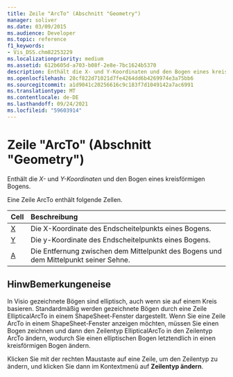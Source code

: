 ```yaml
---
title: Zeile "ArcTo" (Abschnitt "Geometry")
manager: soliver
ms.date: 03/09/2015
ms.audience: Developer
ms.topic: reference
f1_keywords:
- Vis_DSS.chm82253229
ms.localizationpriority: medium
ms.assetid: 612b605d-a703-b08f-2e8e-7bc1624b5370
description: Enthält die X- und Y-Koordinaten und den Bogen eines kreisförmigen Bogens.
ms.openlocfilehash: 28cf822d71021d7fe4264dd6b4269974e3a75bb6
ms.sourcegitcommit: a1d9041c20256616c9c183f7d1049142a7ac6991
ms.translationtype: MT
ms.contentlocale: de-DE
ms.lasthandoff: 09/24/2021
ms.locfileid: "59603914"
---
```

# <a name="arcto-row-geometry-section"></a>Zeile "ArcTo" (Abschnitt "Geometry")

Enthält die  *X-*  und  *Y-Koordinaten*  und den Bogen eines kreisförmigen Bogens. 
  
Eine Zeile ArcTo enthält folgende Zellen.
  
|**Cell**|**Beschreibung**|
|:-----|:-----|
|[X](x-cell-geometry-section.md) <br/> |Die  X-Koordinate des Endscheitelpunkts eines Bogens.  <br/> |
|[Y](y-cell-geometry-section.md) <br/> |Die  y-Koordinate des Endscheitelpunkts eines Bogens.  <br/> |
|[A](a-cell-geometry-section.md) <br/> |Die Entfernung zwischen dem Mittelpunkt des Bogens und dem Mittelpunkt seiner Sehne.  <br/> |
   
## <a name="remarks"></a>HinwBemerkungeneise

In Visio gezeichnete Bögen sind elliptisch, auch wenn sie auf einem Kreis basieren. Standardmäßig werden gezeichnete Bögen durch eine Zeile EllipticalArcTo in einem ShapeSheet-Fenster dargestellt. Wenn Sie eine Zeile ArcTo in einem ShapeSheet-Fenster anzeigen möchten, müssen Sie einen Bogen zeichnen und dann den Zeilentyp EllipticalArcTo in den Zeilentyp ArcTo ändern, wodurch Sie einen elliptischen Bogen letztendlich in einen kreisförmigen Bogen ändern.
  
Klicken Sie mit der rechten Maustaste auf eine Zeile, um den Zeilentyp zu ändern, und klicken Sie dann im Kontextmenü auf **Zeilentyp ändern**. 
  

